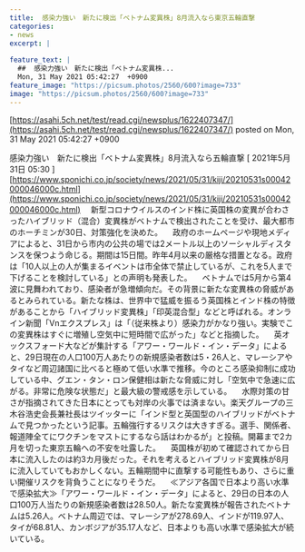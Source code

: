 ```yaml
---
title:  感染力強い　新たに検出「ベトナム変異株」8月流入なら東京五輪直撃  
categories:
- news
excerpt: |
  
feature_text: |
  ##  感染力強い　新たに検出「ベトナム変異株...
  Mon, 31 May 2021 05:42:27  +0900
feature_image: "https://picsum.photos/2560/600?image=733"
image: "https://picsum.photos/2560/600?image=733"
---
```


[https://asahi.5ch.net/test/read.cgi/newsplus/1622407347/](https://asahi.5ch.net/test/read.cgi/newsplus/1622407347/)
posted on Mon, 31 May 2021 05:42:27  +0900

<!--more-->

感染力強い　新たに検出「ベトナム変異株」8月流入なら五輪直撃 [ 2021年5月31日 05:30 ] [https://www.sponichi.co.jp/society/news/2021/05/31/kiji/20210531s00042000046000c.html](https://www.sponichi.co.jp/society/news/2021/05/31/kiji/20210531s00042000046000c.html) 　新型コロナウイルスのインド株に英国株の変異が合わさったハイブリッド（混合）変異株がベトナムで検出されたことを受け、最大都市のホーチミンが30日、対策強化を決めた。 　政府のホームページや現地メディアによると、31日から市内の公共の場では2メートル以上のソーシャルディスタンスを保つよう命じる。期間は15日間。昨年4月以来の厳格な措置となる。政府は「10人以上の人が集まるイベントは市全体で禁止しているが、これを5人まで下げることを検討している」との声明も発表した。 　ベトナムでは5月から第4波に見舞われており、感染者が急増傾向だ。その背景に新たな変異株の脅威があるとみられている。新たな株は、世界中で猛威を振るう英国株とインド株の特徴があることから「ハイブリッド変異株」「印英混合型」などと呼ばれる。オンライン新聞「Vnエクスプレス」は「（従来株より）感染力がかなり強い。実験でこの変異株はすぐに増殖し空気中に短時間で広がった」などと指摘した。 　英オックスフォード大などが集計する「アワー・ワールド・イン・データ」によると、29日現在の人口100万人あたりの新規感染者数は5・26人と、マレーシアやタイなど周辺諸国に比べると極めて低い水準で推移。今のところ感染抑制に成功している中、グエン・タン・ロン保健相は新たな脅威に対し「空気中で急速に広がる。非常に危険な状態だ」と最大級の警戒感を示している。 　水際対策の甘さが指摘されてきた日本にとっても対岸の火事では済まない。楽天グループの三木谷浩史会長兼社長はツイッターに「インド型と英国型のハイブリッドがベトナムで見つかったという記事。五輪強行するリスクは大きすぎる。選手、関係者、報道陣全てにワクチンをマストにするなら話はわかるが」と投稿。開幕まで2カ月を切った東京五輪への不安を吐露した。 　英国株が初めて確認されてから日本に流入したのは約3カ月後だった。それを考えるとハイブリッド変異株が8月に流入していてもおかしくない。五輪期間中に直撃する可能性もあり、さらに重い開催リスクを背負うことになりそうだ。 　≪アジア各国で日本より高い水準で感染拡大≫「アワー・ワールド・イン・データ」によると、29日の日本の人口100万人当たりの新規感染者数は28.50人。新たな変異株が報告されたベトナムは5.26人。ベトナム周辺では、マレーシアが278.69人、インドが119.97人、タイが68.81人、カンボジアが35.17人など、日本よりも高い水準で感染拡大が続いている。
